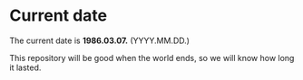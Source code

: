 # Current date

The current date is **1986.03.07.** (YYYY.MM.DD.)

This repository will be good when the world ends, so we will know how long it lasted.